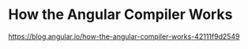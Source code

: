 # How the Angular Compiler Works
https://blog.angular.io/how-the-angular-compiler-works-42111f9d2549
